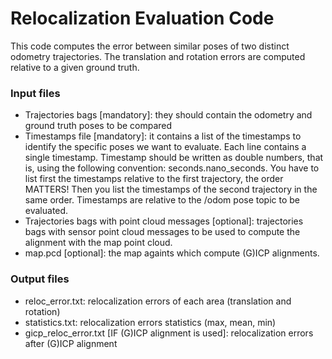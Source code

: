# Relocalization Evaluation Code
This code computes the error between similar poses of two distinct odometry trajectories. The translation and rotation errors are computed relative to a given ground truth. 

### Input files
- Trajectories bags [mandatory]: they should contain the odometry and ground truth poses to be compared 
- Timestamps file [mandatory]: it contains a list of the timestamps to identify the specific poses we want to evaluate. Each line contains a single timestamp. Timestamp should be written as double numbers, that is, using the following convention: seconds.nano_seconds. You have to list first the timestamps relative to the first trajectory, the order MATTERS! Then you list the timestamps of the second trajectory in the same order. Timestamps are relative to the /odom pose topic to be evaluated.
- Trajectories bags with point cloud messages [optional]: trajectories bags with sensor point cloud messages to be used to compute the alignment with the map point cloud.
- map.pcd [optional]: the map againts which compute (G)ICP alignments.

### Output files
- reloc_error.txt: relocalization errors of each area (translation and rotation)
- statistics.txt: relocalization errors statistics (max, mean, min)
- gicp_reloc_error.txt [IF (G)ICP alignment is used]: relocalization errors after (G)ICP alignment

